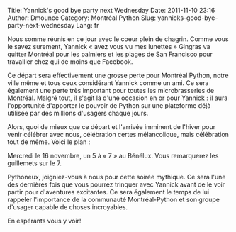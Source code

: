 Title: Yannick&#039;s good bye party next Wednesday
Date: 2011-11-10 23:16
Author: Dmounce
Category: Montréal Python
Slug: yannicks-good-bye-party-next-wednesday
Lang: fr

Nous somme réunis en ce jour avec le coeur plein de chagrin. Comme vous
le savez surement, Yannick « avez vous vu mes lunettes » Gingras va
quitter Montréal pour les palmiers et les plages de San Francisco pour
travailler chez qui de moins que Facebook.

Ce départ sera effectivement une grosse perte pour Montréal Python,
notre ville même et tous ceux considérant Yannick comme un ami. Ce sera
également une perte très important pour toutes les microbrasseries de
Montréal. Malgré tout, il s'agit là d'une occasion en or pour Yannick :
il aura l'opportunité d'apporter le pouvoir de Python sur une plateforme
déjà utilisée par des millions d'usagers chaque jours.

Alors, quoi de mieux que ce départ et l'arrivée imminent de l'hiver pour
venir célébrer avec nous, célébration certes mélancolique, mais
célébration tout de même. Voici le plan :

Mercredi le 16 novembre, un 5 à « 7 » au Bénélux. Vous remarquerez les
guillemets sur le 7.

Pythoneux, joigniez-vous à nous pour cette soirée mythique. Ce sera
l'une des dernières fois que vous pourrez trinquer avec Yannick avant de
le voir partir pour d'aventures excitantes. Ce sera également le temps
de lui rappeler l'importance de la communauté Montréal-Python et son
groupe d'usager capable de choses incroyables.

En espérants vous y voir!<!--:-->
